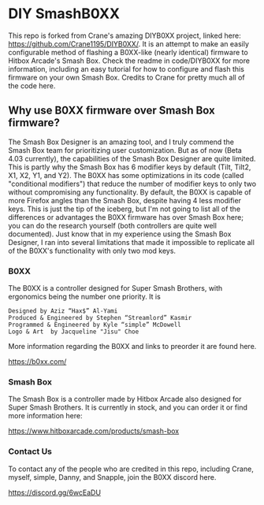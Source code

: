 # DIY SmashB0XX

This repo is forked from Crane's amazing DIYB0XX project, linked here: https://github.com/Crane1195/DIYB0XX/. It is an attempt to make an easily configurable method of flashing a B0XX-like (nearly identical) firmware to Hitbox Arcade's Smash Box. Check the readme in code/DIYB0XX for more information, including an easy tutorial for how to configure and flash this firmware on your own Smash Box. Credits to Crane for pretty much all of the code here.

## Why use B0XX firmware over Smash Box firmware?

The Smash Box Designer is an amazing tool, and I truly commend the Smash Box team for prioritizing user customization. But as of now (Beta 4.03 currently), the capabilities of the Smash Box Designer are quite limited. This is partly why the Smash Box has 6 modifier keys by default (Tilt, Tilt2, X1, X2, Y1, and Y2). The B0XX has some optimizations in its code (called "conditional modifiers") that reduce the number of modifier keys to only two without compromising any functionality. By default, the B0XX is capable of more Firefox angles than the Smash Box, despite having 4 less modifier keys. This is just the tip of the iceberg, but I'm not going to list all of the differences or advantages the B0XX firmware has over Smash Box here; you can do the research yourself (both controllers are quite well documented). Just know that in my experience using the Smash Box Designer, I ran into several limitations that made it impossible to replicate all of the B0XX's functionality with only two mod keys.

### B0XX

The B0XX is a controller designed for Super Smash Brothers, with ergonomics being the number one priority. It is

    Designed by Aziz “Hax$” Al-Yami
    Produced & Engineered by Stephen “Streamlord” Kasmir
    Programmed & Engineered by Kyle “simple” McDowell
    Logo & Art  by Jacqueline "Jisu" Choe

More information regarding the B0XX and links to preorder it are found here.

https://b0xx.com/

### Smash Box

The Smash Box is a controller made by Hitbox Arcade also designed for Super Smash Brothers. It is currently in stock, and you can order it or find more information here:

https://www.hitboxarcade.com/products/smash-box

### Contact Us

To contact any of the people who are credited in this repo, including Crane, myself, simple, Danny, and Snapple, join the B0XX discord here.

https://discord.gg/6wcEaDU
